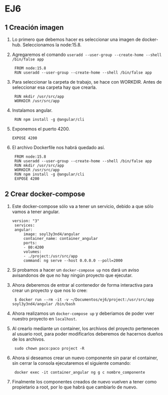 # EJ6


## 1 Creación imagen

1. Lo primero que debemos hacer es seleccionar una imagen de docker-hub. Seleccionamos la node:15.8.
2. Agregaremos el comando `useradd --user-group --create-home --shell /bin/false app`
   ~~~
    FROM node:15.8
    RUN useradd --user-group --create-home --shell /bin/false app
   ~~~
3. Para seleccionar la carpeta de trabajo, se hace con WORKDIR. Antes de seleccionar esa carpeta hay que crearla.
   ~~~
    RUN mkdir /usr/src/app
    WORKDIR /usr/src/app
   ~~~
4. Instalamos angular.
   ~~~
    RUN npm install -g @angular/cli
   ~~~
5. Exponemos el puerto 4200.
   ~~~
   EXPOSE 4200
   ~~~

6. El archivo Dockerfile nos habrá quedado así.
   ~~~
    FROM node:15.8
    RUN useradd --user-group --create-home --shell /bin/false app
    RUN mkdir /usr/src/app
    WORKDIR /usr/src/app
    RUN npm install -g @angular/cli
    EXPOSE 4200
   ~~~

## 2 Crear docker-compose

1. Este docker-compose sólo va a tener un servicio, debido a que sólo vamos a tener angular.
   ~~~
   version: "3"
    services:
    angular:
        image: soyl3y3nd4/angular
        container_name: container_angular
        ports:
        - 80:4200
        volumes:
        - ./project:/usr/src/app
        command: ng serve --host 0.0.0.0 --poll=2000
    ~~~
2. Si probamos a hacer un `docker-compose up` nos dará un aviso avisandonos de que no hay ningún proyecto que ejecutar.

3. Ahora deberemos de entrar al contenedor de forma interactiva para crear un proyecto y que nos lo cree:
   ~~~
    $ docker run --rm -it -v ~/Documentos/ej6/project:/usr/src/app soyl3y3nd4/angular /bin/bash
   ~~~
4. Ahora realizamos un `docker-compose up` y deberiamos de poder vver nuestro proyecto en `localhost`.

5. Al crearlo mediante un container, los archivos del proyecto pertenecen al usuario root, para poder modificarlos deberemos de hacernos dueños de los archivos.
   ~~~
    sudo chown paco:paco project -R
   ~~~
6. Ahora si deseamos crear un nuevo componente sin parar el container, sin cerrar la consola ejecutaremos el siguiente comando:
   ~~~
    docker exec -it container_angular ng g c nombre_componente
   ~~~
7. Finalmente los componentes creados de nuevo vuelven a tener como propietario a root, por lo que habrá que cambiarlo de nuevo.